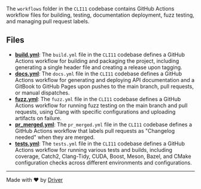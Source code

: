 <!--------------------------------------------------------------------------------->
<!-- IMPORTANT: This file is auto-generated by Driver (https://driver.ai). -------->
<!-- Manual edits may be overwritten on future commits. --------------------------->
<!--------------------------------------------------------------------------------->

The `workflows` folder in the `CLI11` codebase contains GitHub Actions workflow files for building, testing, documentation deployment, fuzz testing, and managing pull request labels.


## Files
- **[build.yml](build.yml.md)**: The `build.yml` file in the `CLI11` codebase defines a GitHub Actions workflow for building and packaging the project, including generating a single header file and creating a release upon tagging.
- **[docs.yml](docs.yml.md)**: The `docs.yml` file in the `CLI11` codebase defines a GitHub Actions workflow for generating and deploying API documentation and a GitBook to GitHub Pages upon pushes to the main branch, pull requests, or manual dispatches.
- **[fuzz.yml](fuzz.yml.md)**: The `fuzz.yml` file in the `CLI11` codebase defines a GitHub Actions workflow for running fuzz testing on the main branch and pull requests, using Clang with specific configurations and uploading artifacts on failure.
- **[pr_merged.yml](pr_merged.yml.md)**: The `pr_merged.yml` file in the `CLI11` codebase defines a GitHub Actions workflow that labels pull requests as "Changelog needed" when they are merged.
- **[tests.yml](tests.yml.md)**: The `tests.yml` file in the `CLI11` codebase defines a GitHub Actions workflow for running various tests and builds, including coverage, Catch2, Clang-Tidy, CUDA, Boost, Meson, Bazel, and CMake configuration checks across different environments and configurations.

---
Made with ❤️ by [Driver](https://www.driver.ai/)
